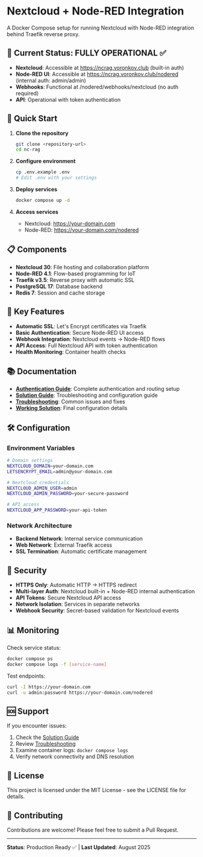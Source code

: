 # Nextcloud + Node-RED Integration

A Docker Compose setup for running Nextcloud with Node-RED integration behind Traefik reverse proxy.

## 🎯 **Current Status: FULLY OPERATIONAL** ✅

- **Nextcloud**: Accessible at https://ncrag.voronkov.club (built-in auth)
- **Node-RED UI**: Accessible at https://ncrag.voronkov.club/nodered (internal auth: admin/admin)
- **Webhooks**: Functional at /nodered/webhooks/nextcloud (no auth required)
- **API**: Operational with token authentication

## 🚀 **Quick Start**

1. **Clone the repository**
   ```bash
   git clone <repository-url>
   cd nc-rag
   ```

2. **Configure environment**
   ```bash
   cp .env.example .env
   # Edit .env with your settings
   ```

3. **Deploy services**
   ```bash
   docker compose up -d
   ```

4. **Access services**
   - Nextcloud: https://your-domain.com
   - Node-RED: https://your-domain.com/nodered

## 📋 **Components**

- **Nextcloud 30**: File hosting and collaboration platform
- **Node-RED 4.1**: Flow-based programming for IoT
- **Traefik v3.5**: Reverse proxy with automatic SSL
- **PostgreSQL 17**: Database backend
- **Redis 7**: Session and cache storage

## 🔧 **Key Features**

- **Automatic SSL**: Let's Encrypt certificates via Traefik
- **Basic Authentication**: Secure Node-RED UI access
- **Webhook Integration**: Nextcloud events → Node-RED flows
- **API Access**: Full Nextcloud API with token authentication
- **Health Monitoring**: Container health checks

## 📚 **Documentation**

- **[Authentication Guide](AUTHENTICATION_GUIDE.md)**: Complete authentication and routing setup
- **[Solution Guide](SOLUTION_GUIDE.md)**: Troubleshooting and configuration guide
- **[Troubleshooting](TROUBLESHOOTING.md)**: Common issues and fixes
- **[Working Solution](FINAL_WORKING_SOLUTION.md)**: Final configuration details

## 🛠️ **Configuration**

### **Environment Variables**
```bash
# Domain settings
NEXTCLOUD_DOMAIN=your-domain.com
LETSENCRYPT_EMAIL=admin@your-domain.com

# Nextcloud credentials
NEXTCLOUD_ADMIN_USER=admin
NEXTCLOUD_ADMIN_PASSWORD=your-secure-password

# API access
NEXTCLOUD_APP_PASSWORD=your-api-token
```

### **Network Architecture**
- **Backend Network**: Internal service communication
- **Web Network**: External Traefik access
- **SSL Termination**: Automatic certificate management

## 🔐 **Security**

- **HTTPS Only**: Automatic HTTP → HTTPS redirect
- **Multi-layer Auth**: Nextcloud built-in + Node-RED internal authentication
- **API Tokens**: Secure Nextcloud API access
- **Network Isolation**: Services in separate networks
- **Webhook Security**: Secret-based validation for Nextcloud events

## 📊 **Monitoring**

Check service status:
```bash
docker compose ps
docker compose logs -f [service-name]
```

Test endpoints:
```bash
curl -I https://your-domain.com
curl -u admin:password https://your-domain.com/nodered
```

## 🆘 **Support**

If you encounter issues:

1. Check the [Solution Guide](SOLUTION_GUIDE.md)
2. Review [Troubleshooting](TROUBLESHOOTING.md)
3. Examine container logs: `docker compose logs`
4. Verify network connectivity and DNS resolution

## 📄 **License**

This project is licensed under the MIT License - see the LICENSE file for details.

## 🤝 **Contributing**

Contributions are welcome! Please feel free to submit a Pull Request.

---

**Status**: Production Ready ✅ | **Last Updated**: August 2025